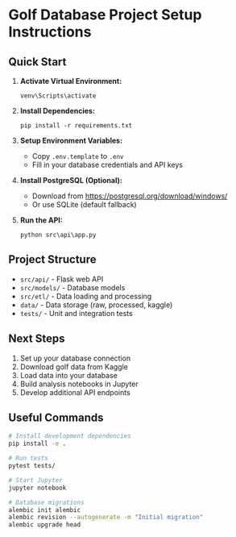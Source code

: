 # Golf Database Project Setup Instructions

## Quick Start

1. **Activate Virtual Environment:**
   ```
   venv\Scripts\activate
   ```

2. **Install Dependencies:**
   ```
   pip install -r requirements.txt
   ```

3. **Setup Environment Variables:**
   - Copy `.env.template` to `.env`
   - Fill in your database credentials and API keys

4. **Install PostgreSQL (Optional):**
   - Download from https://postgresql.org/download/windows/
   - Or use SQLite (default fallback)

5. **Run the API:**
   ```
   python src\api\app.py
   ```

## Project Structure

- `src/api/` - Flask web API
- `src/models/` - Database models
- `src/etl/` - Data loading and processing
- `data/` - Data storage (raw, processed, kaggle)
- `tests/` - Unit and integration tests

## Next Steps

1. Set up your database connection
2. Download golf data from Kaggle
3. Load data into your database
4. Build analysis notebooks in Jupyter
5. Develop additional API endpoints

## Useful Commands

```bash
# Install development dependencies
pip install -e .

# Run tests
pytest tests/

# Start Jupyter
jupyter notebook

# Database migrations
alembic init alembic
alembic revision --autogenerate -m "Initial migration"
alembic upgrade head
```
